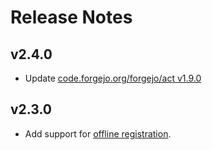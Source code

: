 # Release Notes

## v2.4.0

* Update [code.forgejo.org/forgejo/act v1.9.0](https://code.forgejo.org/forgejo/runner/pulls/64)

## v2.3.0

* Add support for [offline registration](https://forgejo.org/docs/next/admin/actions/#offline-registration).
